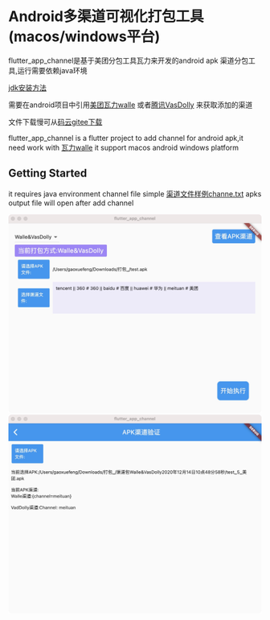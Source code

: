 # Android多渠道可视化打包工具(macos/windows平台)

 flutter_app_channel是基于美团分包工具瓦力来开发的android apk 渠道分包工具,运行需要依赖java环境
 
 [jdk安装方法](https://www.oracle.com/java/technologies/javase-jdk16-downloads.html)
 
 需要在android项目中引用[美团瓦力walle](https://github.com/Meituan-Dianping/walle) 或者[腾讯VasDolly](https://github.com/Tencent/VasDolly/blob/master/command/README.md) 来获取添加的渠道
 
 文件下载慢可从[码云gitee下载](https://gitee.com/ggggaaa/flutter_app_channel/releases)
 
 flutter_app_channel is a flutter project to add channel for android apk,it need work with  [瓦力walle](https://github.com/Meituan-Dianping/walle) 
 it support macos android windows platform

## Getting Started


it requires java environment
channel file simple [渠道文件样例channe.txt](./channel/channel.txt)
apks output file will open after add channel

![Image text](./images/image1.jpeg)
![Image text](./images/image2.jpeg)
